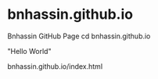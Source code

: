 # bnhassin.github.io

Bnhassin GitHub Page
cd bnhassin.github.io


"Hello World" 

bnhassin.github.io/index.html
